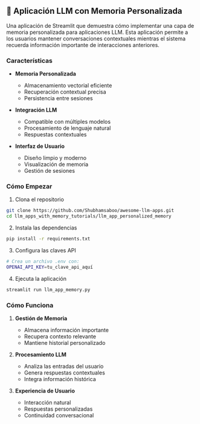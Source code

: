 ## 🧠 Aplicación LLM con Memoria Personalizada

Una aplicación de Streamlit que demuestra cómo implementar una capa de memoria personalizada para aplicaciones LLM. Esta aplicación permite a los usuarios mantener conversaciones contextuales mientras el sistema recuerda información importante de interacciones anteriores.

### Características

- **Memoria Personalizada**
  - Almacenamiento vectorial eficiente
  - Recuperación contextual precisa
  - Persistencia entre sesiones

- **Integración LLM**
  - Compatible con múltiples modelos
  - Procesamiento de lenguaje natural
  - Respuestas contextuales

- **Interfaz de Usuario**
  - Diseño limpio y moderno
  - Visualización de memoria
  - Gestión de sesiones

### Cómo Empezar

1. Clona el repositorio
```bash
git clone https://github.com/Shubhamsaboo/awesome-llm-apps.git
cd llm_apps_with_memory_tutorials/llm_app_personalized_memory
```

2. Instala las dependencias
```bash
pip install -r requirements.txt
```

3. Configura las claves API
```bash
# Crea un archivo .env con:
OPENAI_API_KEY=tu_clave_api_aquí
```

4. Ejecuta la aplicación
```bash
streamlit run llm_app_memory.py
```

### Cómo Funciona

1. **Gestión de Memoria**
   - Almacena información importante
   - Recupera contexto relevante
   - Mantiene historial personalizado

2. **Procesamiento LLM**
   - Analiza las entradas del usuario
   - Genera respuestas contextuales
   - Integra información histórica

3. **Experiencia de Usuario**
   - Interacción natural
   - Respuestas personalizadas
   - Continuidad conversacional